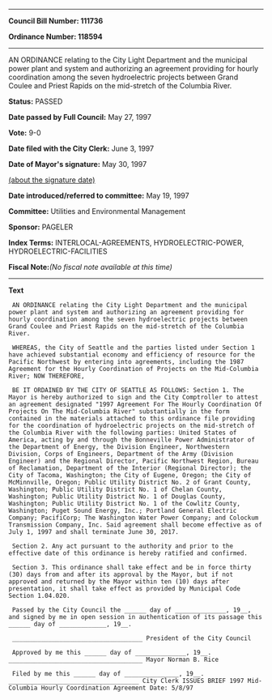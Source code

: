 

********

**Council Bill Number: 111736**
   
**Ordinance Number: 118594**
********

 AN ORDINANCE relating to the City Light Department and the municipal power plant and system and authorizing an agreement providing for hourly coordination among the seven hydroelectric projects between Grand Coulee and Priest Rapids on the mid-stretch of the Columbia River.

**Status:** PASSED
   
**Date passed by Full Council:** May 27, 1997
   
**Vote:** 9-0
   
**Date filed with the City Clerk:** June 3, 1997
   
**Date of Mayor's signature:** May 30, 1997
   
[(about the signature date)](/~public/approvaldate.htm)
   
   
   
**Date introduced/referred to committee:** May 19, 1997
   
**Committee:** Utilities and Environmental Management
   
**Sponsor:** PAGELER
   
   
**Index Terms:** INTERLOCAL-AGREEMENTS, HYDROELECTRIC-POWER, HYDROELECTRIC-FACILITIES

**Fiscal Note:**_(No fiscal note available at this time)_

********

**Text**
   
```
 AN ORDINANCE relating the City Light Department and the municipal power plant and system and authorizing an agreement providing for hourly coordination among the seven hydroelectric projects between Grand Coulee and Priest Rapids on the mid-stretch of the Columbia River.

 WHEREAS, the City of Seattle and the parties listed under Section 1 have achieved substantial economy and efficiency of resource for the Pacific Northwest by entering into agreements, including the 1987 Agreement for the Hourly Coordination of Projects on the Mid-Columbia River; NOW THEREFORE,

 BE IT ORDAINED BY THE CITY OF SEATTLE AS FOLLOWS: Section 1. The Mayor is hereby authorized to sign and the City Comptroller to attest an agreement designated "1997 Agreement For The Hourly Coordination Of Projects On The Mid-Columbia River" substantially in the form contained in the materials attached to this ordinance file providing for the coordination of hydroelectric projects on the mid-stretch of the Columbia River with the following parties: United States of America, acting by and through the Bonneville Power Administrator of the Department of Energy, the Division Engineer, Northwestern Division, Corps of Engineers, Department of the Army (Division Engineer) and the Regional Director, Pacific Northwest Region, Bureau of Reclamation, Department of the Interior (Regional Director); the City of Tacoma, Washington; the City of Eugene, Oregon; the City of McMinnville, Oregon; Public Utility District No. 2 of Grant County, Washington; Public Utility District No. 1 of Chelan County, Washington; Public Utility District No. 1 of Douglas County, Washington; Public Utility District No. 1 of the Cowlitz County, Washington; Puget Sound Energy, Inc.; Portland General Electric Company; PacifiCorp; The Washington Water Power Company; and Colockum Transmission Company, Inc. Said agreement shall become effective as of July 1, 1997 and shall terminate June 30, 2017.

 Section 2. Any act pursuant to the authority and prior to the effective date of this ordinance is hereby ratified and confirmed.

 Section 3. This ordinance shall take effect and be in force thirty (30) days from and after its approval by the Mayor, but if not approved and returned by the Mayor within ten (10) days after presentation, it shall take effect as provided by Municipal Code Section 1.04.020.

 Passed by the City Council the ______ day of ______________, 19__, and signed by me in open session in authentication of its passage this ______ day of _____________, 19__.

 ____________________________________ President of the City Council

 Approved by me this ______ day of ______________, 19__. _____________________________________ Mayor Norman B. Rice

 Filed by me this ______ day of _______________, 19__. ____________________________________ City Clerk ISSUES BRIEF 1997 Mid-Columbia Hourly Coordination Agreement Date: 5/8/97

```
